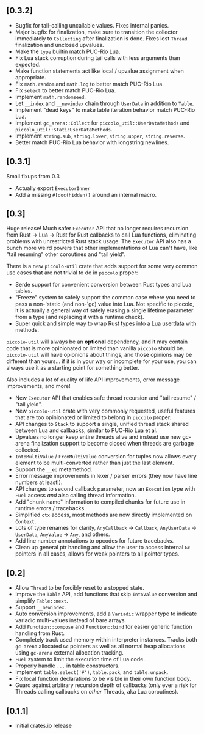 ## [0.3.2]

* Bugfix for tail-calling uncallable values. Fixes internal panics.
* Major bugfix for finalization, make sure to transition the collector
  immediately to `Collecting` after finalization is done. Fixes lost `Thread`
  finalization and unclosed upvalues.
* Make the `type` builtin match PUC-Rio Lua.
* Fix Lua stack corruption during tail calls with less arguments than expected.
* Make function statements act like local / upvalue assignment when appropriate.
* Fix `math.random` and `math.log` to better match PUC-Rio Lua.
* Fix `select` to better match PUC-Rio Lua.
* Implement `math.randomseed`.
* Let `__index` and `__newindex` chain through `UserData` in addition to
  `Table`.
* Implement "dead keys" to make table iteration behavior match PUC-Rio Lua.
* Implement `gc_arena::Collect` for `piccolo_util::UserDataMethods` and
  `piccolo_util::StaticUserDataMethods`.
* Implement `string.sub`, `string.lower`, `string.upper`, `string.reverse`.
* Better match PUC-Rio Lua behavior with longstring newlines.

## [0.3.1]

Small fixups from 0.3

* Actually export `ExecutorInner`
* Add a missing `#[doc(hidden)]` around an internal macro.

## [0.3]

Huge release! Much safer `Executor` API that no longer requires recursion
from Rust -> Lua -> Rust for Rust callbacks to call Lua functions, eliminating
problems with unrestricted Rust stack usage. The `Executor` API also has a
bunch more weird powers that other implementations of Lua can't have, like "tail
resuming" other coroutines and "tail yield".

There is a new `piccolo-util` crate that adds support for some very common use
cases that are not trivial to do in `piccolo` proper:

* Serde support for convenient conversion between Rust types and Lua tables.
* "Freeze" system to safely support the common case where you need to pass
  a non-'static (and non-'gc) value into Lua. Not specific to piccolo, it is
  actually a general way of safely erasing a single lifetime parameter from a
  type (and replacing it with a runtime check).
* Super quick and simple way to wrap Rust types into a Lua userdata with
  methods.

`piccolo-util` will always be an **optional** dependency, and it may contain
code that is more opinionated or limited than vanilla `piccolo` should be.
`piccolo-util` will have opionions about things, and those opinions may be
different than yours... if it is in your way or incomplete for your use, you can
always use it as a starting point for something better.

Also includes a lot of quality of life API improvements, error message
improvements, and more!

- New `Executor` API that enables safe thread recursion and "tail resume" /
  "tail yield".
- New `piccolo-util` crate with very commonly requested, useful features that
  are too opinionated or limited to belong in `piccolo` proper.
- API changes to `Stack` to support a single, unified thread stack shared
  between Lua and callbacks, similar to PUC-Rio Lua et al.
- Upvalues no longer keep entire threads alive and instead use new gc-arena
  finalization support to become closed when threads are garbage collected.
- `IntoMultiValue` / `FromMultiValue` conversion for tuples now allows every
  element to be multi-converted rather than just the last element.
- Support the `__eq` metamethod.
- Error message improvements in lexer / parser errors (they now have line
  numbers at least!).
- API changes to second callback parameter, now an `Execution` type with `Fuel`
  access *and* also calling thread information.
- Add "chunk name" information to compiled chunks for future use in runtime
  errors / tracebacks.
- Simplified `ctx` access, most methods are now directly implemented on `Context`.
- Lots of type renames for clarity, `AnyCallback` -> `Callback`, `AnyUserData`
  -> `UserData`, `AnyValue` -> `Any`, and others.
- Add line number annotations to opcodes for future tracebacks.
- Clean up general ptr handling and allow the user to access internal `Gc`
  pointers in all cases, allows for weak pointers to all pointer types.

## [0.2]
- Allow `Thread` to be forcibly reset to a stopped state.
- Improve the `Table` API, add functions that skip `IntoValue` conversion and
  simplify `Table::next`.
- Support `__newindex`.
- Auto conversion improvements, add a `Variadic` wrapper type to indicate
  variadic multi-values instead of bare arrays.
- Add `Function::compose` and `Function::bind` for easier generic function
  handling from Rust.
- Completely track used memory within interpreter instances. Tracks both
  `gc-arena` allocated `Gc` pointers as well as all normal heap allocations
  using `gc-arena` external allocation tracking.
- `Fuel` system to limit the execution time of Lua code.
- Properly handle `...` in table constructors.
- Implement `table.select('#')`, `table.pack`, and `table.unpack`.
- Fix local function declarations to be visible in their own function body.
- Guard against arbitrary recursion depth of callbacks (only ever a risk for
  Threads calling callbacks on *other* Threads, aka Lua coroutines).

## [0.1.1]
- Initial crates.io release
